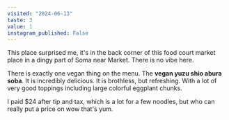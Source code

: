 ```yaml
---
visited: "2024-06-13"
taste: 3
value: 1
instagram_published: False
---
```


This place surprised me, it's in the back corner of this food court market place in a dingy part of Soma near Market. There is no vibe here.

There is exactly one vegan thing on the menu. The **vegan yuzu shio abura soba**. It is incredibly delicious. It is brothless, but refreshing. With a lot of very good toppings including large colorful eggplant chunks.

I paid $24 after tip and tax, which is a lot for a few noodles, but who can really put a price on wow that's yum.
